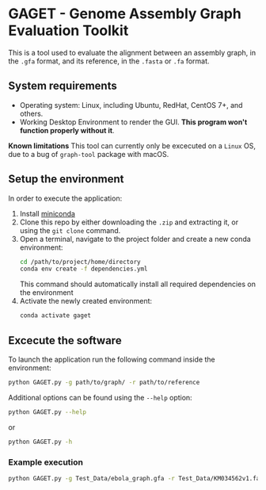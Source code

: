 # GAGET - Genome Assembly Graph Evaluation Toolkit

This is a tool used to evaluate the alignment between an assembly graph, in the `.gfa` format, and its reference, in the `.fasta` or `.fa` format.

## System requirements

- Operating system: Linux, including Ubuntu, RedHat, CentOS 7+, and others.
- Working Desktop Environment to render the GUI. **This program won't function properly without it**.

**Known limitations**
This tool can currently only be excecuted on a `Linux` OS, due to a bug of `graph-tool` package with macOS.

## Setup the environment

In order to execute the application:

1. Install [miniconda](https://docs.conda.io/en/latest/miniconda.html)
2. Clone this repo by either downloading the `.zip` and extracting it, or using the `git clone` command.
3. Open a terminal, navigate to the project folder and create a new conda environment:
   ```bash
   cd /path/to/project/home/directory
   conda env create -f dependencies.yml
   ```
   This command should automatically install all required dependencies on the environment
4. Activate the newly created environment:
   ```bash
   conda activate gaget
   ```

## Excecute the software

To launch the application run the following command inside the environment:

```bash
python GAGET.py -g path/to/graph/ -r path/to/reference
```

Additional options can be found using the `--help` option:

```bash
python GAGET.py --help
```

or

```bash
python GAGET.py -h
```

### Example execution

```bash
python GAGET.py -g Test_Data/ebola_graph.gfa -r Test_Data/KM034562v1.fa
```

